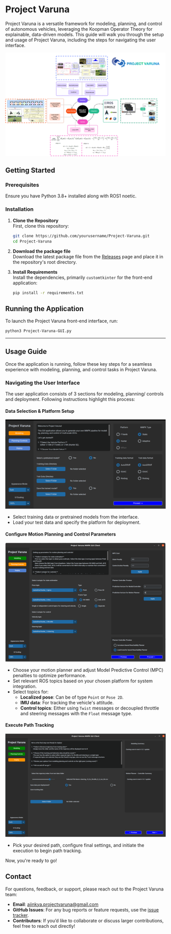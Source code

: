 # Project Varuna

Project Varuna is a versatile framework for modeling, planning, and control of autonomous vehicles, leveraging the Koopman Operator Theory for explainable, data-driven models. This guide will walk you through the setup and usage of Project Varuna, including the steps for navigating the user interface.

![Main](Images/Project-Varuna-Overview.png)

## Getting Started

### Prerequisites
Ensure you have Python 3.8+ installed along with ROS1 noetic.

### Installation

1. **Clone the Repository**  
   First, clone this repository:
   ```bash
   git clone https://github.com/yourusername/Project-Varuna.git
   cd Project-Varuna

2. **Download the package file**  
   Download the latest package file from the [Releases](https://github.com/project-varuna/Project-Varuna-Autonomy-Package/releases) page and place it in the repository's root directory.

3. **Install Requirements**  
   Install the dependencies, primarily `customtkinter` for the front-end application:

   ```bash
   pip install -r requirements.txt

## Running the Application  
To launch the Project Varuna front-end interface, run:

```bash
python3 Project-Varuna-GUI.py
```

---
## Usage Guide  

Once the application is running, follow these key steps for a seamless experience with modeling, planning, and control tasks in Project Varuna.

### Navigating the User Interface
The user application consists of 3 sections for modeling, planning/ controls and deployment.
Following instructions highlight this process:

#### Data Selection & Platform Setup
![Screen1](Images/Project_Varuna_GUI_main.png)


- Select training data or pretrained models from the interface.
- Load your test data and specify the platform for deployment.

#### Configure Motion Planning and Control Parameters
![Screen2](Images/Project_Varuna_GUI_2.png)

- Choose your motion planner and adjust Model Predictive Control (MPC) penalties to optimize performance.
- Set relevant ROS topics based on your chosen platform for system integration.
- Select topics for:
  - **Localized pose**: Can be of type `Point` or `Pose 2D`.
  - **IMU data**: For tracking the vehicle's attitude.
  - **Control topics**: Either using `Twist` messages or decoupled throttle and steering messages with the `Float` message type.

#### Execute Path Tracking
![Screen2](Images/Project_Varuna_GUI_3.png)
- Pick your desired path, configure final settings, and initiate the execution to begin path tracking.

Now, you're ready to go!


## Contact

For questions, feedback, or support, please reach out to the Project Varuna team:

- **Email**: [ajinkya.projectvaruna@gmail.com](ajinkya.projectvaruna@gmail.com)
- **GitHub Issues**: For any bug reports or feature requests, use the [issue tracker](https://github.com/yourusername/Project-Varuna/issues).
- **Contributors**: If you’d like to collaborate or discuss larger contributions, feel free to reach out directly!
